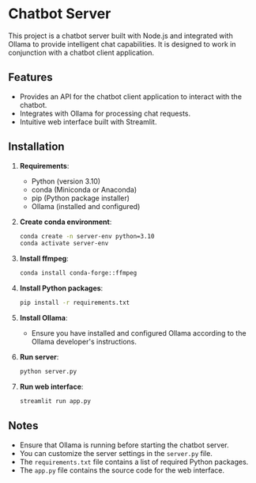 # Chatbot Server

This project is a chatbot server built with Node.js and integrated with Ollama to provide intelligent chat capabilities. It is designed to work in conjunction with a chatbot client application.

## Features

* Provides an API for the chatbot client application to interact with the chatbot.
* Integrates with Ollama for processing chat requests.
* Intuitive web interface built with Streamlit.

## Installation

1.  **Requirements**:
    * Python (version 3.10)
    * conda (Miniconda or Anaconda)
    * pip (Python package installer)
    * Ollama (installed and configured)
2.  **Create conda environment**:

    ```bash
    conda create -n server-env python=3.10
    conda activate server-env
    ```
3.  **Install ffmpeg**:

    ```bash
    conda install conda-forge::ffmpeg
    ```
4.  **Install Python packages**:

    ```bash
    pip install -r requirements.txt
    ```

5.  **Install Ollama**:
    * Ensure you have installed and configured Ollama according to the Ollama developer's instructions.
6.  **Run server**:

    ```bash
    python server.py
    ```
7.  **Run web interface**:

    ```bash
    streamlit run app.py
    ```

## Notes

* Ensure that Ollama is running before starting the chatbot server.
* You can customize the server settings in the `server.py` file.
* The `requirements.txt` file contains a list of required Python packages.
* The `app.py` file contains the source code for the web interface.